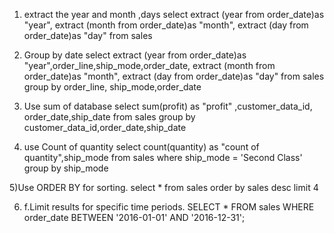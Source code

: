 1) extract the year and month ,days
   select  extract (year from order_date)as "year",
extract (month from order_date)as "month",
extract (day from order_date)as "day"
from sales

2) Group by date
   select  extract (year from order_date)as "year",order_line,ship_mode,order_date,
extract (month from order_date)as "month",
extract (day from order_date)as "day"
from sales group by order_line, ship_mode,order_date

3) Use sum of database
   select sum(profit) as "profit" ,customer_data_id, order_date,ship_date 
from sales group by customer_data_id,order_date,ship_date

4) use Count of quantity
   select count(quantity) as "count of quantity",ship_mode 
from sales where ship_mode = 'Second Class'
group by ship_mode

5)Use ORDER BY for sorting.
select * from sales
order by sales desc limit 4

6) f.Limit results for specific time periods.
SELECT *
FROM sales
WHERE order_date BETWEEN '2016-01-01' AND '2016-12-31';
